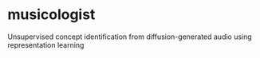 # musicologist
Unsupervised concept identification from diffusion-generated audio using representation learning
